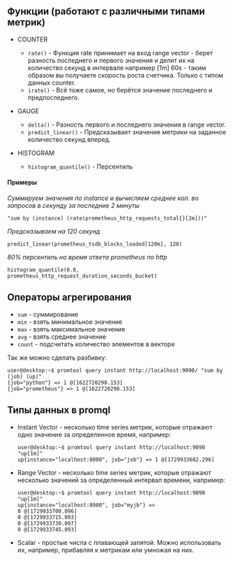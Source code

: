## Функции (работают с различными типами метрик)

- COUNTER
  - ```rate()``` - Функция rate принимает на вход range vector - берет разность последнего и первого значения и делит их на количество секунд в интервале например [1m] 60s - таким образом вы получаете скорость роста счетчика. Только с типом данных counter.
  - ```irate()``` - Всё тоже самое, но берётся значение последнего и предпоследнего.
  
- GAUGE
  - ```delta()``` - Разность первого и последнего значения в range vector.
  - ```predict_linear()``` - Предсказывает значение метрики на заданное количество секунд вперед.
  
- HISTOGRAM
  - ```histogram_quantile()``` - Персентиль

#### Примеры
*Суммируем значения по instance и вычисляем среднее кол. во запросов в секунду за последние 2 минуты*
```
"sum by (instance) (rate(prometheus_http_requests_total{}[2m]))"
```
*Предсказываем на 120 секунд*
```
predict_linear(prometheus_tsdb_blocks_loaded[120m], 120)
```
*80% персентиль на время ответа prometheus по http*
```
histogram_quantile(0.8, prometheus_http_request_duration_seconds_bucket)
```

## Операторы агрегирования

- ```sum``` - суммирование
- ```min``` - взять минимальное значение
- ```max``` - взять максимальное значение
- ```avg``` - взять среднее значение
- ```count``` - подсчитать количество элементов в векторе

Так же можно сделать разбивку:
```
user@desktop:~$ promtool query instant http://localhost:9090/ "sum by (job) (up)"
{job="python"} => 1 @[1622720298.153]
{job="prometheus"} => 1 @[1622720298.153]
```

## Типы данных в promql
- Instant Vector - несколько time series метрик, которые отражают одно значение за определенное время, например:

  ```
  user@desktop:~$ promtool query instant http://localhost:9090 "up[1m]"
  up{instance="localhost:8000", job="job"} => 1 @[1729933682.296]
  ```

- Range Vector - несколько time series метрик, которые отражают несколько значений за определенный интервал времени, например:

  ```
  user@desktop:~$ promtool query instant http://localhost:9090 "up[1m]"
  up{instance="localhost:8000", job="myjb"} =>
  0 @[1729933700.096]
  0 @[1729933715.093]
  0 @[1729933730.097]
  0 @[1729933745.093]
  ```

- Scalar - простые числа с плавающей запятой. Можно использовать их, например, прибавляя к метрикам или умножая на них.

